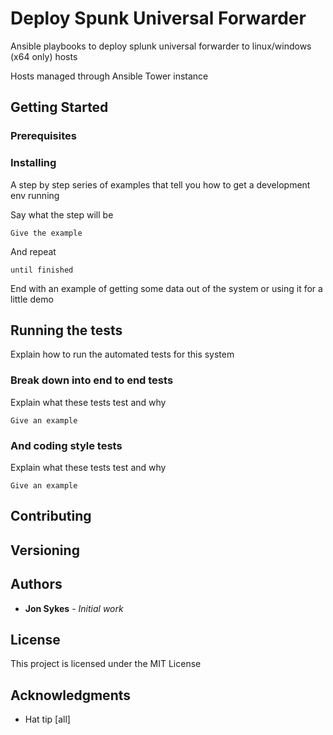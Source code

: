 # Deploy Spunk Universal Forwarder
Ansible playbooks to deploy splunk universal forwarder to linux/windows (x64 only) hosts

Hosts managed through Ansible Tower instance

## Getting Started

### Prerequisites

### Installing

A step by step series of examples that tell you how to get a development env running

Say what the step will be

```
Give the example
```

And repeat

```
until finished
```

End with an example of getting some data out of the system or using it for a little demo

## Running the tests

Explain how to run the automated tests for this system

### Break down into end to end tests

Explain what these tests test and why

```
Give an example
```

### And coding style tests

Explain what these tests test and why

```
Give an example
```


## Contributing



## Versioning



## Authors

* **Jon Sykes** - *Initial work*

## License

This project is licensed under the MIT License

## Acknowledgments

* Hat tip [all]

